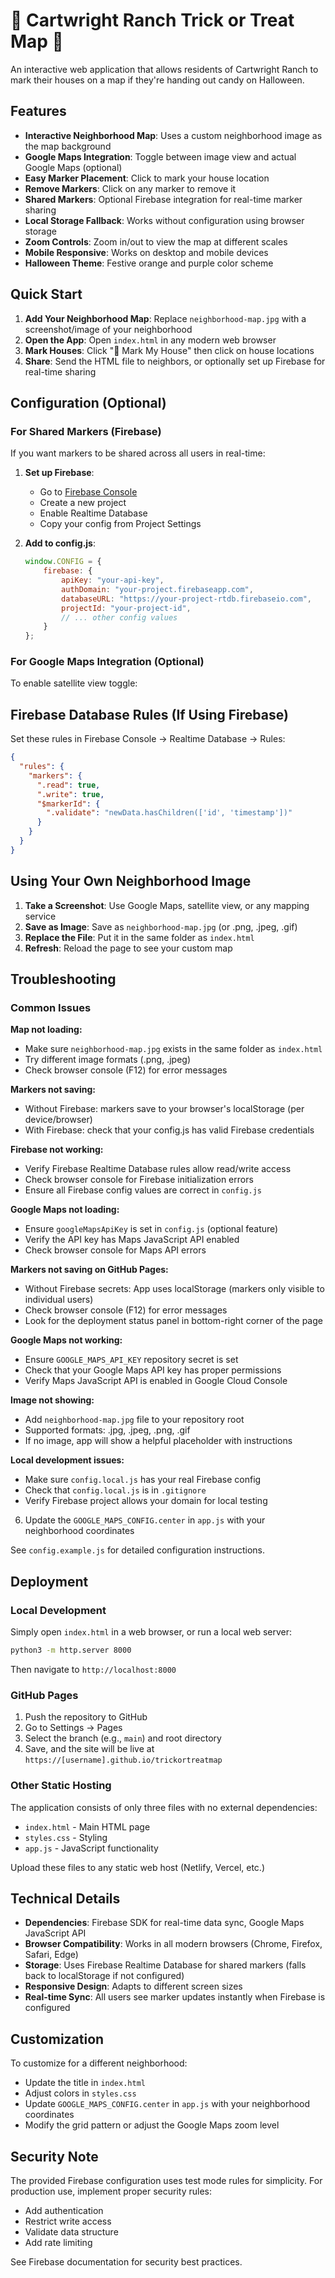 # 🎃 Cartwright Ranch Trick or Treat Map 🍬

An interactive web application that allows residents of Cartwright Ranch to mark their houses on a map if they're handing out candy on Halloween.

## Features

- **Interactive Neighborhood Map**: Uses a custom neighborhood image as the map background
- **Google Maps Integration**: Toggle between image view and actual Google Maps (optional)
- **Easy Marker Placement**: Click to mark your house location
- **Remove Markers**: Click on any marker to remove it
- **Shared Markers**: Optional Firebase integration for real-time marker sharing
- **Local Storage Fallback**: Works without configuration using browser storage
- **Zoom Controls**: Zoom in/out to view the map at different scales
- **Mobile Responsive**: Works on desktop and mobile devices
- **Halloween Theme**: Festive orange and purple color scheme

## Quick Start

1. **Add Your Neighborhood Map**: Replace `neighborhood-map.jpg` with a screenshot/image of your neighborhood
2. **Open the App**: Open `index.html` in any modern web browser
3. **Mark Houses**: Click "📍 Mark My House" then click on house locations
4. **Share**: Send the HTML file to neighbors, or optionally set up Firebase for real-time sharing

## Configuration (Optional)

### For Shared Markers (Firebase)
If you want markers to be shared across all users in real-time:

1. **Set up Firebase**:
   - Go to [Firebase Console](https://console.firebase.google.com/)
   - Create a new project
   - Enable Realtime Database
   - Copy your config from Project Settings

2. **Add to config.js**:
   ```javascript
   window.CONFIG = {
       firebase: {
           apiKey: "your-api-key",
           authDomain: "your-project.firebaseapp.com",
           databaseURL: "https://your-project-rtdb.firebaseio.com",
           projectId: "your-project-id",
           // ... other config values
       }
   };
   ```

### For Google Maps Integration (Optional)
To enable satellite view toggle:

## Firebase Database Rules (If Using Firebase)
Set these rules in Firebase Console → Realtime Database → Rules:
```json
{
  "rules": {
    "markers": {
      ".read": true,
      ".write": true,
      "$markerId": {
        ".validate": "newData.hasChildren(['id', 'timestamp'])"
      }
    }
  }
}
```

## Using Your Own Neighborhood Image

1. **Take a Screenshot**: Use Google Maps, satellite view, or any mapping service
2. **Save as Image**: Save as `neighborhood-map.jpg` (or .png, .jpeg, .gif)
3. **Replace the File**: Put it in the same folder as `index.html`
4. **Refresh**: Reload the page to see your custom map

## Troubleshooting

### Common Issues

**Map not loading:**
- Make sure `neighborhood-map.jpg` exists in the same folder as `index.html`
- Try different image formats (.png, .jpeg)
- Check browser console (F12) for error messages

**Markers not saving:**
- Without Firebase: markers save to your browser's localStorage (per device/browser)
- With Firebase: check that your config.js has valid Firebase credentials

**Firebase not working:**
- Verify Firebase Realtime Database rules allow read/write access
- Check browser console for Firebase initialization errors
- Ensure all Firebase config values are correct in `config.js`

**Google Maps not loading:**
- Ensure `googleMapsApiKey` is set in `config.js` (optional feature)
- Verify the API key has Maps JavaScript API enabled
- Check browser console for Maps API errors

**Markers not saving on GitHub Pages:**
- Without Firebase secrets: App uses localStorage (markers only visible to individual users)
- Check browser console (F12) for error messages
- Look for the deployment status panel in bottom-right corner of the page

**Google Maps not working:**
- Ensure `GOOGLE_MAPS_API_KEY` repository secret is set
- Check that your Google Maps API key has proper permissions
- Verify Maps JavaScript API is enabled in Google Cloud Console

**Image not showing:**
- Add `neighborhood-map.jpg` file to your repository root
- Supported formats: .jpg, .jpeg, .png, .gif
- If no image, app will show a helpful placeholder with instructions

**Local development issues:**
- Make sure `config.local.js` has your real Firebase config
- Check that `config.local.js` is in `.gitignore`
- Verify Firebase project allows your domain for local testing
6. Update the `GOOGLE_MAPS_CONFIG.center` in `app.js` with your neighborhood coordinates

See `config.example.js` for detailed configuration instructions.

## Deployment

### Local Development
Simply open `index.html` in a web browser, or run a local web server:

```bash
python3 -m http.server 8000
```

Then navigate to `http://localhost:8000`

### GitHub Pages
1. Push the repository to GitHub
2. Go to Settings → Pages
3. Select the branch (e.g., `main`) and root directory
4. Save, and the site will be live at `https://[username].github.io/trickortreatmap`

### Other Static Hosting
The application consists of only three files with no external dependencies:
- `index.html` - Main HTML page
- `styles.css` - Styling
- `app.js` - JavaScript functionality

Upload these files to any static web host (Netlify, Vercel, etc.)

## Technical Details

- **Dependencies**: Firebase SDK for real-time data sync, Google Maps JavaScript API
- **Browser Compatibility**: Works in all modern browsers (Chrome, Firefox, Safari, Edge)
- **Storage**: Uses Firebase Realtime Database for shared markers (falls back to localStorage if not configured)
- **Responsive Design**: Adapts to different screen sizes
- **Real-time Sync**: All users see marker updates instantly when Firebase is configured

## Customization

To customize for a different neighborhood:
- Update the title in `index.html`
- Adjust colors in `styles.css`
- Update `GOOGLE_MAPS_CONFIG.center` in `app.js` with your neighborhood coordinates
- Modify the grid pattern or adjust the Google Maps zoom level

## Security Note

The provided Firebase configuration uses test mode rules for simplicity. For production use, implement proper security rules:
- Add authentication
- Restrict write access
- Validate data structure
- Add rate limiting

See Firebase documentation for security best practices.
